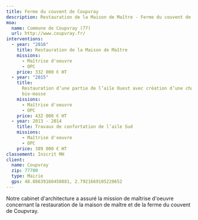```yaml
---
title: Ferme du couvent de Coupvray
description: Restauration de la Maison de Maître - Ferme du couvent de Coupvray
moa:
  name: Commune de Coupvray (77)
  url: http://www.coupvray.fr/
interventions:
  - year: "2016"
    title: Restauration de la Maison de Maître
    missions:
      - Maîtrise d'oeuvre
      - OPC
    price: 332 000 € HT
  - year: "2015"
    title:
      Restauration d’une partie de l’aile Ouest avec création d’une chaufferie
      bio-masse
    missions:
      - Maîtrise d'oeuvre
      - OPC
    price: 432 000 € HT
  - year: 2013 - 2014
    title: Travaux de confortation de l’aile Sud
    missions:
      - Maîtrise d'oeuvre
      - OPC
    price: 389 000 € HT
classement: Inscrit MH
client:
  name: Coupvray
  zip: 77700
  type: Mairie
  gps: 48.88639160450881, 2.7921669105220652
---
```


Notre cabinet d'architecture a assuré la mission de maîtrise d'oeuvre concernant
la restauration de la maison de maître et de la ferme du couvent de Coupvray.
